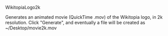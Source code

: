 WikitopiaLogo2k

Generates an animated movie (QuickTime .mov) of the Wikitopia logo, in 2k resolution. 
Click "Generate", and eventually a file will be created as ~/Desktop/movie2k.mov
